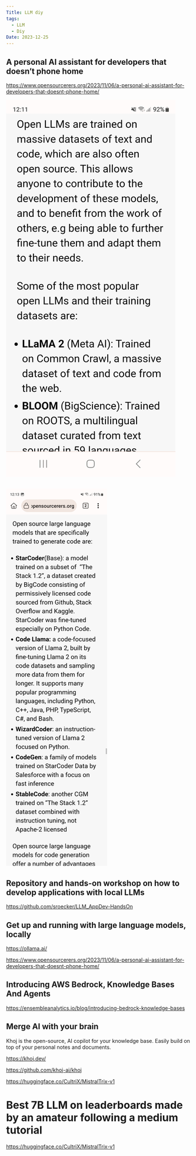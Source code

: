 ```yaml
---
Title: LLM diy
tags:
  - LLM
  - Diy
Date: 2023-12-25
---
```


## A personal AI assistant for developers that doesn’t phone home

https://www.opensourcerers.org/2023/11/06/a-personal-ai-assistant-for-developers-that-doesnt-phone-home/


![](../_asset/Screenshot_20231225_121115_Kiwi%20Browser.jpg)

![](../_asset/Screenshot_20231225_121319_Kiwi%20Browser.jpg)
---
## Repository and hands-on workshop on how to develop applications with local LLMs

https://github.com/sroecker/LLM_AppDev-HandsOn


## Get up and running with large language models, locally
https://ollama.ai/


https://www.opensourcerers.org/2023/11/06/a-personal-ai-assistant-for-developers-that-doesnt-phone-home/


## Introducing AWS Bedrock, Knowledge Bases And Agents

https://ensembleanalytics.io/blog/introducing-bedrock-knowledge-bases


## Merge AI with your brain


Khoj is the open-source, AI copilot for your knowledge base. Easily build on top of your personal notes and documents.

https://khoj.dev/

https://github.com/khoj-ai/khoj



https://huggingface.co/CultriX/MistralTrix-v1

# Best 7B LLM on leaderboards made by an amateur following a medium tutorial

https://huggingface.co/CultriX/MistralTrix-v1